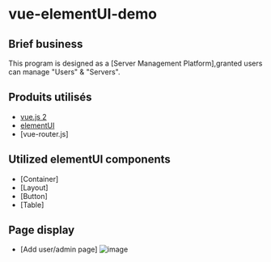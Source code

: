 # vue-elementUI-demo

## Brief business

This program is designed as a [Server Management Platform],granted users can manage "Users" & "Servers".


## Produits utilisés

* [vue.js 2](http://vuejs.org)
* [elementUI](https://element.eleme.cn/#/zh-CN)
* [vue-router.js]

## Utilized elementUI components

* [Container]
* [Layout]
* [Button]
* [Table]


## Page display
* [Add user/admin page]
![image](https://github.ibm.com/cccancc/vue-elementUI-demo/master/AdduserPage.png)